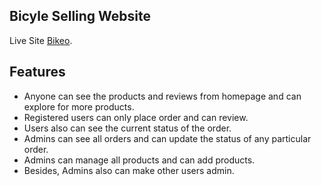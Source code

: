 ## Bicyle Selling Website

Live Site [Bikeo](https://bikeo-fullstack.netlify.app/).

## Features

* Anyone can see the products and reviews from homepage and can explore for more products.
* Registered users can only place order and can review. 
* Users also can see the current status of the order.
* Admins can see all orders and can update the status of any particular order.
* Admins can manage all products and can add products.
* Besides, Admins also can make other users admin.
